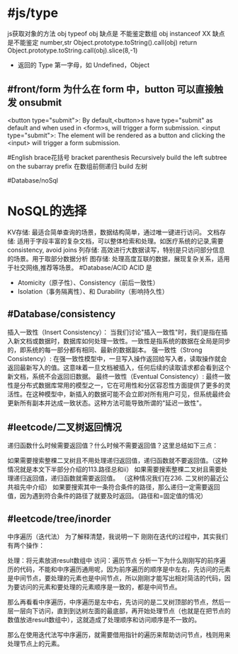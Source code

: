  #js/type
 ===
 js获取对象的方法 obj
 typeof obj 缺点是 不能鉴定数组
 obj instanceof XX 缺点是不能鉴定 number,str
 Object.prototype.toString().call(obj)
return Object.prototype.toString.call(obj).slice(8,-1)  
- 返回的 Type 第一字母，如 Undefined，Object

#front/form
为什么在 form 中，button 可以直接触发 onsubmit
---
\<button type="submit"\>: By default,\<button\>s have type="submit" as default and when used in \<form\>s, will trigger a form submission.
\<input type="submit">: The element will be rendered as a button and clicking the \<input\> will trigger a form submission.

#English 
brace花括号
bracket
parenthesis
Recursively build the left subtree on the subarray prefix  在数组前侧递归 build 左树

#Database/noSql 
# NoSQL的选择
KV存储: 最适合简单查询的场景，数据结构简单，通过唯一键进行访问。
文档存储: 适用于字段丰富的复杂文档，可以整体检索和处理。如医疗系统的记录,需要consistency, avoid joins
列存储: 高效进行大数据读写，特别是只访问部分信息的场景。用于取部分数据分析
图存储: 处理高度互联的数据，展现复杂关系，适用于社交网络,推荐等场景。
#Database/ACID 
ACID 是 
- Atomicity（原子性）、Consistency（前后一致性）
- Isolation（事务隔离性）、和 Durability（影响持久性）

#Database/consistency 
---
插入一致性（Insert Consistency）：
当我们讨论"插入一致性"时，我们是指在插入新文档或数据时，数据库如何处理一致性。一致性是指系统的数据在全局是同步的，即系统的每一部分都有相同、最新的数据副本。
强一致性（Strong Consistency）: 在强一致性模型中，一旦写入操作返回给写入者，读取操作就会返回最新写入的值。这意味着一旦文档被插入，任何后续的读取请求都会看到这个新文档，系统不会返回旧数据。
最终一致性（Eventual Consistency）: 最终一致性是分布式数据库常用的模型之一，它在可用性和分区容忍性方面提供了更多的灵活性。在这种模型中，新插入的数据可能不会立即对所有用户可见，但系统最终会更新所有副本并达成一致状态。这种方法可能导致所谓的"延迟一致性"。


#leetcode/二叉树返回情况
---
递归函数什么时候需要返回值？什么时候不需要返回值？这里总结如下三点：

如果需要搜索整棵二叉树且不用处理递归返回值，递归函数就不要返回值。（这种情况就是本文下半部分介绍的113.路径总和ii）
如果需要搜索整棵二叉树且需要处理递归返回值，递归函数就需要返回值。 （这种情况我们在236. 二叉树的最近公共祖先中介绍）
如果要搜索其中一条符合条件的路径，那么递归一定需要返回值，因为遇到符合条件的路径了就要及时返回。（路径和=固定值的情况）

#leetcode/tree/inorder 
---
中序遍历（迭代法）
为了解释清楚，我说明一下 刚刚在迭代的过程中，其实我们有两个操作：

处理：将元素放进result数组中
访问：遍历节点
分析一下为什么刚刚写的前序遍历的代码，不能和中序遍历通用呢，因为前序遍历的顺序是中左右，先访问的元素是中间节点，要处理的元素也是中间节点，所以刚刚才能写出相对简洁的代码，因为要访问的元素和要处理的元素顺序是一致的，都是中间节点。

那么再看看中序遍历，中序遍历是左中右，先访问的是二叉树顶部的节点，然后一层一层向下访问，直到到达树左面的最底部，再开始处理节点（也就是在把节点的数值放进result数组中），这就造成了处理顺序和访问顺序是不一致的。

那么在使用迭代法写中序遍历，就需要借用指针的遍历来帮助访问节点，栈则用来处理节点上的元素。